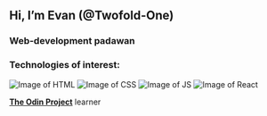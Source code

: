 ## Hi, I’m Evan (**@Twofold-One**) ##

### Web-development padawan ###
### Technologies of interest: ###

![Image of HTML](https://upload.wikimedia.org/wikipedia/commons/thumb/6/61/HTML5_logo_and_wordmark.svg/80px-HTML5_logo_and_wordmark.svg.png) ![Image of CSS](https://upload.wikimedia.org/wikipedia/commons/thumb/d/d5/CSS3_logo_and_wordmark.svg/57px-CSS3_logo_and_wordmark.svg.png) ![Image of JS](https://upload.wikimedia.org/wikipedia/commons/thumb/9/99/Unofficial_JavaScript_logo_2.svg/80px-Unofficial_JavaScript_logo_2.svg.png) ![Image of React](https://upload.wikimedia.org/wikipedia/commons/thumb/a/a7/React-icon.svg/113px-React-icon.svg.png)


**[The Odin Project](https://www.theodinproject.com/)** learner


<!---
Twofold-One/Twofold-One is a ✨ special ✨ repository because its `README.md` (this file) appears on your GitHub profile.
You can click the Preview link to take a look at your changes.
--->
